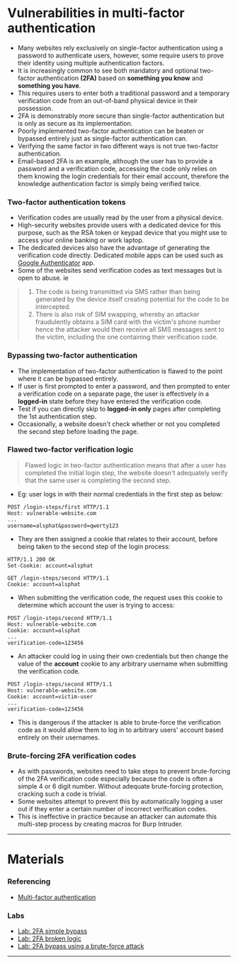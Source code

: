 # Vulnerabilities in multi-factor authentication

- Many websites rely exclusively on single-factor authentication using a password to authenticate users, however, some require users to prove their identity using multiple authentication factors.
- It is increasingly common to see both mandatory and optional two-factor authentication **(2FA)** based on **something you know** and **something you have**.
- This requires users to enter both a traditional password and a temporary verification code from an out-of-band physical device in their possession.
- 2FA is demonstrably more secure than single-factor authentication but is only as secure as its implementation.
- Poorly implemented two-factor authentication can be beaten or bypassed entirely just as single-factor authentication can.
- Verifying the same factor in two different ways is not true two-factor authentication.
- Email-based 2FA is an example, although the user has to provide a password and a verification code, accessing the code only relies on them knowing the login credentials for their email account, therefore the knowledge authentication factor is simply being verified twice.

### Two-factor authentication tokens
- Verification codes are usually read by the user from a physical device.
- High-security websites provide users with a dedicated device for this purpose, such as the RSA token or keypad device that you might use to access your online banking or work laptop.
- The dedicated devices also have the advantage of generating the verification code directly. Dedicated mobile apps can be used such as [Google Authenticator](https://play.google.com/store/apps/details?id=com.google.android.apps.authenticator2&hl=en&gl=US) app.
- Some of the websites send verification codes as text messages but is open to abuse. ie

> 1. The code is being transmitted via SMS rather than being generated by the device itself creating potential for the code to be intercepted.
> 2. There is also risk of SIM swapping, whereby an attacker fraudulently obtains a SIM card with the victim's phone number hence the attacker would then receive all SMS messages sent to the victim, including the one containing their verification code.

### Bypassing two-factor authentication
- The implementation of two-factor authentication is flawed to the point where it can be bypassed entirely.
- If user is first prompted to enter a password, and then prompted to enter a verification code on a separate page, the user is effectively in a **logged-in** state before they have entered the verification code.
- Test if you can directly skip to **logged-in only** pages after completing the 1st authentication step.
- Occasionally, a website doesn't check whether or not you completed the second step before loading the page.

### Flawed two-factor verification logic
> Flawed logic in two-factor authentication means that after a user has completed the initial login step, the website doesn't adequately verify that the same user is completing the second step.
- Eg: user logs in with their normal credentials in the first step as below:
```
POST /login-steps/first HTTP/1.1
Host: vulnerable-website.com
...
username=alsphat&password=qwerty123
```
- They are then assigned a cookie that relates to their account, before being taken to the second step of the login process:
```
HTTP/1.1 200 OK
Set-Cookie: account=alsphat

GET /login-steps/second HTTP/1.1
Cookie: account=alsphat
```
- When submitting the verification code, the request uses this cookie to determine which account the user is trying to access:
```
POST /login-steps/second HTTP/1.1
Host: vulnerable-website.com
Cookie: account=alsphat
...
verification-code=123456
```
- An attacker could log in using their own credentials but then change the value of the **account** cookie to any arbitrary username when submitting the verification code.
```
POST /login-steps/second HTTP/1.1
Host: vulnerable-website.com
Cookie: account=victim-user
...
verification-code=123456
```
- This is dangerous if the attacker is able to brute-force the verification code as it would allow them to log in to arbitrary users' account based entirely on their usernames.

### Brute-forcing 2FA verification codes
- As with passwords, websites need to take steps to prevent brute-forcing of the 2FA verification code especially because the code is often a simple 4 or 6 digit number. Without adequate brute-forcing protection, cracking such a code is trivial.
- Some websites attempt to prevent this by automatically logging a user out if they enter a certain number of incorrect verification codes.
- This is ineffective in practice because an attacker can automate this multi-step process by creating macros for Burp Intruder.

------------------------------------------------------------------
# Materials

### Referencing
   - [Multi-factor authentication](https://portswigger.net/web-security/authentication/multi-factor)
    
### Labs
   - [Lab: 2FA simple bypass](https://portswigger.net/web-security/authentication/multi-factor/lab-2fa-simple-bypass)
   - [Lab: 2FA broken logic](https://portswigger.net/web-security/authentication/multi-factor/lab-2fa-broken-logic)
   - [Lab: 2FA bypass using a brute-force attack](https://portswigger.net/web-security/authentication/multi-factor/lab-2fa-bypass-using-a-brute-force-attack)
------------------------------------------------------------------
